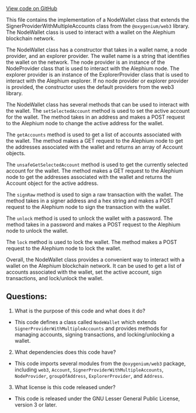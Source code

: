 [View code on GitHub](https://github.com/oxygenium/oxygenium-web3/packages/web3-wallet/src/node-wallet.ts)

This file contains the implementation of a NodeWallet class that extends the SignerProviderWithMultipleAccounts class from the `@oxygenium/web3` library. The NodeWallet class is used to interact with a wallet on the Alephium blockchain network. 

The NodeWallet class has a constructor that takes in a wallet name, a node provider, and an explorer provider. The wallet name is a string that identifies the wallet on the network. The node provider is an instance of the NodeProvider class that is used to interact with the Alephium node. The explorer provider is an instance of the ExplorerProvider class that is used to interact with the Alephium explorer. If no node provider or explorer provider is provided, the constructor uses the default providers from the web3 library.

The NodeWallet class has several methods that can be used to interact with the wallet. The `setSelectedAccount` method is used to set the active account for the wallet. The method takes in an address and makes a POST request to the Alephium node to change the active address for the wallet. 

The `getAccounts` method is used to get a list of accounts associated with the wallet. The method makes a GET request to the Alephium node to get the addresses associated with the wallet and returns an array of Account objects. 

The `unsafeGetSelectedAccount` method is used to get the currently selected account for the wallet. The method makes a GET request to the Alephium node to get the addresses associated with the wallet and returns the Account object for the active address.

The `signRaw` method is used to sign a raw transaction with the wallet. The method takes in a signer address and a hex string and makes a POST request to the Alephium node to sign the transaction with the wallet. 

The `unlock` method is used to unlock the wallet with a password. The method takes in a password and makes a POST request to the Alephium node to unlock the wallet. 

The `lock` method is used to lock the wallet. The method makes a POST request to the Alephium node to lock the wallet.

Overall, the NodeWallet class provides a convenient way to interact with a wallet on the Alephium blockchain network. It can be used to get a list of accounts associated with the wallet, set the active account, sign transactions, and lock/unlock the wallet.
## Questions: 
 1. What is the purpose of this code and what does it do?
- This code defines a class called `NodeWallet` which extends `SignerProviderWithMultipleAccounts` and provides methods for managing accounts, signing transactions, and locking/unlocking a wallet.

2. What dependencies does this code have?
- This code imports several modules from the `@oxygenium/web3` package, including `web3`, `Account`, `SignerProviderWithMultipleAccounts`, `NodeProvider`, `groupOfAddress`, `ExplorerProvider`, and `Address`.

3. What license is this code released under?
- This code is released under the GNU Lesser General Public License, version 3 or later.